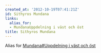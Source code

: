 ```yaml
---
created_at: '2012-10-19T07:41:21Z'
id: Sithyros Mundana
links:
  alias_for:
  - MundanaUppdelning i väst och öst
title: Sithyros Mundana
---
```


Alias for [Mundana\#Uppdelning i väst och öst]

  [Mundana\#Uppdelning i väst och öst]: Mundana#Uppdelning_i_väst_och_öst